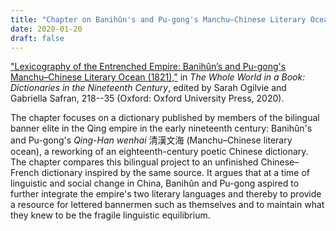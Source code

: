 ```yaml
---
title: "Chapter on Banihûn's and Pu-gong's Manchu–Chinese Literary Ocean (1821)"
date: 2020-01-20
draft: false
---
```


["Lexicography of the Entrenched Empire: Banihûn’s and Pu-gong's Manchu–Chinese Literary Ocean (1821),"](http://dx.doi.org/10.1093/oso/9780190913199.003.0012) in *The Whole World in a Book: Dictionaries in the Nineteenth Century*, edited by Sarah Ogilvie and Gabriella Safran, 218--35 (Oxford: Oxford University Press, 2020). 

The chapter focuses on a dictionary published by members of the bilingual banner elite in the Qing empire in the early nineteenth century: Banihûn's and Pu-gong's *Qing-Han wenhai* 清漢文海 (Manchu–Chinese literary ocean), a reworking of an eighteenth-century poetic Chinese dictionary. The chapter compares this bilingual project to an unfinished Chinese–French dictionary inspired by the same source. It argues that at a time of linguistic and social change in China, Banihûn and Pu-gong aspired to further integrate the empire's two literary languages and thereby to provide a resource for lettered bannermen such as themselves and to maintain what they knew to be the fragile linguistic equilibrium.